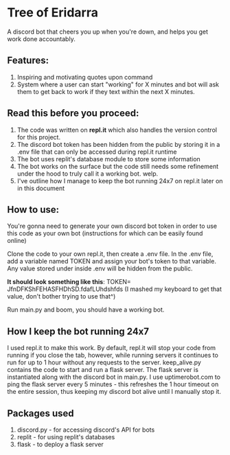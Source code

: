 # Tree of Eridarra
A discord bot that cheers you up when you're down, and helps you get work done accountably.

## Features:
1. Inspiring and motivating quotes upon command
2. System where a user can start "working" for X minutes and bot will ask them to get back to work if they text within the next X minutes.

## Read this before you proceed:
1. The code was written on **repl.it** which also handles the version control for this project. 
2. The discord bot token has been hidden from the public by storing it in a .env file that can only be accessed during repl.it runtime
3. The bot uses replit's database module to store some information
4. The bot works on the surface but the code still needs some refinement under the hood to truly call it a working bot. welp. 
5. I've outline how I manage to keep the bot running 24x7 on repl.it later on in this document

## How to use:
You're gonna need to generate your own discord bot token in order to use this code as your own bot (instructions for which can be easily found online)

Clone the code to your own repl.it, then create a .env file. In the .env file, add a variable named TOKEN and assign your bot's token to that variable. Any value stored under inside .env will be hidden from the public.

**It should look something like this**:
TOKEN= JfnDFKShFEHASFHDhSD.fdafLUhdshfds
(I mashed my keyboard to get that value, don't bother trying to use that^)

Run main.py and boom, you should have a working bot. 

## How I keep the bot running 24x7 
I used repl.it to make this work. By default, repl.it will stop your code from running if you close the tab, however, while running servers it continues to run for up to 1 hour without any requests to the server. 
keep_alive.py contains the code to start and run a flask server. The flask server is instantiated along with the discord bot in main.py. I use uptimerobot.com to ping the flask server every 5 
minutes - this refreshes the 1 hour timeout on the entire session, thus keeping my discord bot alive until I manually stop it. 

## Packages used
1. discord.py - for accessing discord's API for bots
2. replit - for using replit's databases
3. flask - to deploy a flask server
